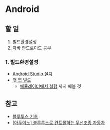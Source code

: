 # Android

## 할 일

1. 빌드환경설정
2. 자바 안드로이드 공부

### 1. 빌드환경설정
* [Android Studio 설치](https://developer.android.com/studio/install.html?hl=ko)
* [첫 앱 빌드](https://developer.android.com/training/basics/firstapp/index.html?hl=ko)
  * [에뮬레이터에서 실행](https://developer.android.com/training/basics/firstapp/running-app.html?hl=ko#Emulator) 까지 해볼 것
  
## 참고

* [블루투스 기초](http://www.hardcopyworld.com/ngine/aduino/index.php/archives/2101)
* [[아두이노] 블루투스로 컨트롤하는 무선조종 자동차](http://deneb21.tistory.com/311)
